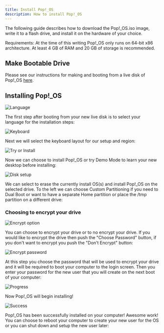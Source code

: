 ```yaml
---
title: Install Pop!_OS
description: How to install Pop!_OS
---
```



The following guide describes how to download the Pop!_OS.iso image, write it to a flash drive, and install it on the hardware of your choice.

Requirements: At the time of this writing Pop!_OS only runs on 64-bit x86 architecture. At least 4 GB of RAM and 20 GB of storage is recommended.

## Make Bootable Drive

Please see our instructions for making and booting from a live disk of Pop!_OS [here](/articles/live-disk/).

## Installing Pop!_OS

![Language](/images/install-pop2/1_language.png)

The first step after booting from your new live disk is to select your language for the installation steps:

![Keyboard](/images/install-pop2/2_keyboard.png)

Next we will select the keyboard layout for our setup and region:

![Try or Install](/images/install-pop2/3_try_or_install.png)

Now we can choose to install Pop!_OS or try Demo Mode to learn your new desktop before installing:

![Disk setup](/images/install-pop2/4_disk.png)

We can select to erase the currently install OS(s) and install Pop!_OS on the selected drive. To the left we can choose Custom Partitioning if you need to Dual Boot or want to have a separate Home partition or place the /tmp partition on a different drive:

### Choosing to encrypt your drive

![Encrypt option](/images/install-pop2/5_encrypt_notice.png)

You can choose to encrypt your drive or to no encrypt your drive. If you would like to encrypt the drive then push the "Choose Password" button, if you don't want to encrypt you push the "Don't Encrypt" button:

![Encrypt password](/images/install-pop2/6_encrypt_password.png)

At this step you choose the password that will be used to encrypt your drive and it will be required to boot your computer to the login screen. Then you enter your password for the new user that you will create on the next boot of your computer:

![Progress](/images/install-pop2/7_progress.png)

Now Pop!_OS will begin installing!

![Success](/images/install-pop2/8_success.png)

Pop!_OS has been successfully installed on your computer! Awesome work! You can choose to reboot your computer to create your new user for the OS or you can shut down and setup the new user later:

